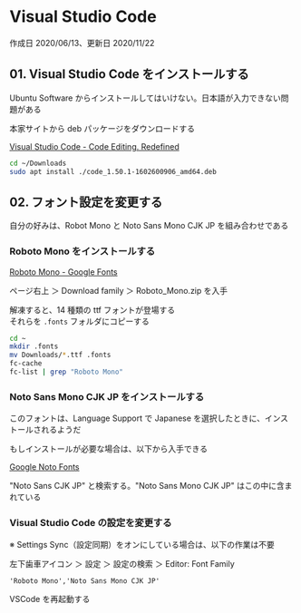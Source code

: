 # Visual Studio Code

作成日 2020/06/13、更新日 2020/11/22

## 01. Visual Studio Code をインストールする

Ubuntu Software からインストールしてはいけない。日本語が入力できない問題がある

本家サイトから deb パッケージをダウンロードする

[Visual Studio Code \- Code Editing\. Redefined](https://code.visualstudio.com/)

```bash
cd ~/Downloads
sudo apt install ./code_1.50.1-1602600906_amd64.deb
```

## 02. フォント設定を変更する

自分の好みは、Robot Mono と Noto Sans Mono CJK JP を組み合わせである

### Roboto Mono をインストールする

[Roboto Mono \- Google Fonts](https://fonts.google.com/specimen/Roboto+Mono)

ページ右上 ＞ Download family ＞ Roboto_Mono.zip を入手

解凍すると、14 種類の ttf フォントが登場する\
それらを `.fonts` フォルダにコピーする

```bash
cd ~
mkdir .fonts
mv Downloads/*.ttf .fonts
fc-cache
fc-list | grep "Roboto Mono"
```

### Noto Sans Mono CJK JP をインストールする

このフォントは、Language Support で Japanese を選択したときに、インストールされるようだ

もしインストールが必要な場合は、以下から入手できる

[Google Noto Fonts](https://www.google.com/get/noto/)

"Noto Sans CJK JP" と検索する。"Noto Sans Mono CJK JP" はこの中に含まれている

### Visual Studio Code の設定を変更する

※ Settings Sync（設定同期）をオンにしている場合は、以下の作業は不要

左下歯車アイコン ＞ 設定 ＞ 設定の検索 ＞ Editor: Font Family

```text
'Roboto Mono','Noto Sans Mono CJK JP'
```

VSCode を再起動する
